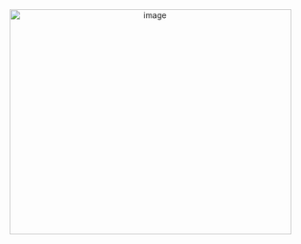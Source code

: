 <center>
<img src="https://encrypted-tbn0.gstatic.com/images?q=tbn:ANd9GcS199FIQH-uI8r4HPV3uVHiNWclfkszRpZrqw&usqp=CAU" alt="image" height="400px" width="500px">
</center>
